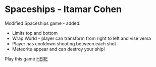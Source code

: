 # Spaceships - Itamar Cohen
Modified Spaceships game - added:
- Limits top and bottom
- Wrap World - player can transform from right to left and vise versa
- Player has cooldown shooting between each shot
- Meteorite appear and can destroy your ship!

Play this game [HERE](https://games2024.itch.io/spaceships-itamar)
